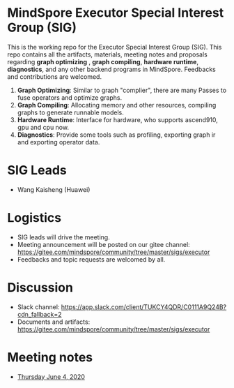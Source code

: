 # MindSpore Executor Special Interest Group (SIG)

This is the working repo for the Executor Special Interest Group (SIG). This repo contains all the artifacts, materials, meeting notes and proposals regarding **graph optimizing** , **graph compiling**, **hardware runtime**, **diagnostics**, and any other backend programs in MindSpore. Feedbacks and contributions are welcomed.
1. **Graph Optimizing**: Similar to graph "complier", there are many Passes to fuse operators and optimize graphs.
2. **Graph Compiling**: Allocating memory and other resources, compiling graphs to generate runnable models.
3. **Hardware Runtime**: Interface for hardware, who supports ascend910, gpu and cpu now.
4. **Diagnostics**: Provide some tools such as profiling, exporting graph ir and exporting operator data.

# SIG Leads

* Wang Kaisheng (Huawei)

# Logistics

* SIG leads will drive the meeting.
* Meeting announcement will be posted on our gitee channel: https://gitee.com/mindspore/community/tree/master/sigs/executor
* Feedbacks and topic requests are welcomed by all.

# Discussion

* Slack channel: https://app.slack.com/client/TUKCY4QDR/C0111A9Q24B?cdn_fallback=2
* Documents and artifacts: https://gitee.com/mindspore/community/tree/master/sigs/executor

# Meeting notes

* [Thursday June 4, 2020](./meetings/001-20200604.md)
